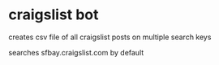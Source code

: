 # craigslist bot

creates csv file of all craigslist posts on multiple search keys

searches sfbay.craigslist.com by default